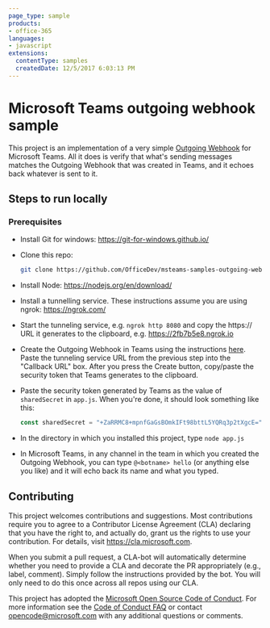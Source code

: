 ```yaml
---
page_type: sample
products:
- office-365
languages:
- javascript
extensions:
  contentType: samples
  createdDate: 12/5/2017 6:03:13 PM
---
```

# Microsoft Teams outgoing webhook sample

This project is an implementation of a very simple [Outgoing Webhook](https://docs.microsoft.com/en-us/microsoftteams/platform/concepts/custom-bot) for Microsoft Teams. All it does is verify that what's sending messages matches the Outgoing Webhook that was created in Teams, and it echoes back whatever is sent to it.

## Steps to run locally

### Prerequisites

* Install Git for windows: https://git-for-windows.github.io/

* Clone this repo:
  ```bash
  git clone https://github.com/OfficeDev/msteams-samples-outgoing-webhook-nodejs.git
  ```

* Install Node: https://nodejs.org/en/download/    

* Install a tunnelling service. These instructions assume you are using ngrok: https://ngrok.com/

* Start the tunneling service, e.g. `ngrok http 8080` and copy the https:// URL it generates to the clipboard, e.g. https://2fb7b5e8.ngrok.io

* Create the Outgoing Webhook in Teams using the instructions [here](https://docs.microsoft.com/en-us/microsoftteams/platform/concepts/custom-bot). Paste the tunneling service URL from the previous step into the "Callback URL" box. After you press the Create button, copy/paste the security token that Teams generates to the clipboard.

* Paste the security token generated by Teams as the value of `sharedSecret` in `app.js`. When you're done, it should look something like this:

  ```javascript
  const sharedSecret = "+ZaRRMC8+mpnfGaGsBOmkIFt98bttL5YQRq3p2tXgcE=";
  ```

* In the directory in which you installed this project, type `node app.js`

* In Microsoft Teams, in any channel in the team in which you created the Outgoing Webhook, you can type `@<botname> hello` (or anything else you like) and it will echo back its name and what you typed.

## Contributing

This project welcomes contributions and suggestions.  Most contributions require you to agree to a
Contributor License Agreement (CLA) declaring that you have the right to, and actually do, grant us
the rights to use your contribution. For details, visit https://cla.microsoft.com.

When you submit a pull request, a CLA-bot will automatically determine whether you need to provide
a CLA and decorate the PR appropriately (e.g., label, comment). Simply follow the instructions
provided by the bot. You will only need to do this once across all repos using our CLA.

This project has adopted the [Microsoft Open Source Code of Conduct](https://opensource.microsoft.com/codeofconduct/).
For more information see the [Code of Conduct FAQ](https://opensource.microsoft.com/codeofconduct/faq/) or
contact [opencode@microsoft.com](mailto:opencode@microsoft.com) with any additional questions or comments.
